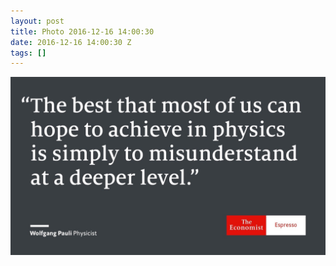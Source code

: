 ```yaml
---
layout: post
title: Photo 2016-12-16 14:00:30
date: 2016-12-16 14:00:30 Z
tags: []
---
```

![](/media/2016/12/154547813842.jpg)
